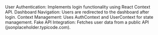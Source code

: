 User Authentication: Implements login functionality using React Context API.
Dashboard Navigation: Users are redirected to the dashboard after login.
Context Management: Uses AuthContext and UserContext for state management.
Fake API Integration: Fetches user data from a public API (jsonplaceholder.typicode.com).

